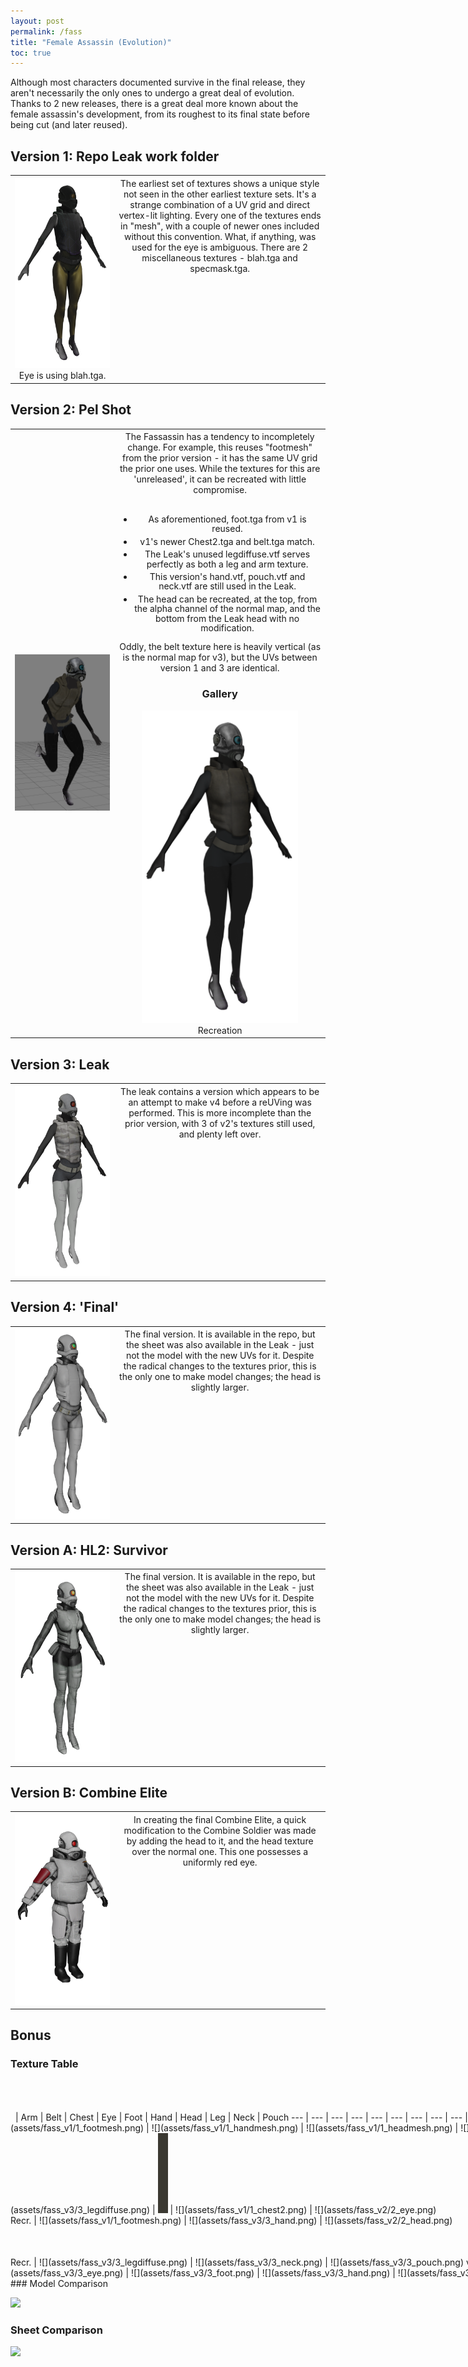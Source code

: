 ```yaml
---
layout: post
permalink: /fass
title: "Female Assassin (Evolution)"
toc: true
---
```

<style>
table li
{
  margin-top:5px;
  line-height:110%;
}
th {
      font-weight: 400;
}
table tr th:first-of-type
{
  width:33%;
}
img
{
  max-height:500px;
}
.textable
{
  min-width:1600px;
}
.textable table td
{
  padding:0px;  
}
</style>

Although most characters documented survive in the final release, they aren't necessarily the only ones to undergo a great deal of evolution. Thanks to 2 new releases, there is a great deal more known about the female assassin's development, from its roughest to its final state before being cut (and later reused). 

## Version 1: Repo Leak work folder
<table>  
  <tr>  
    <th>
    <img alt="fass3_v1_anim 1.png"  src="assets/fass3_v1_anim%201.png"><br>Eye is using blah.tga.
    </th>
    <th style="vertical-align:top;">
    The earliest set of textures shows a unique style not seen in the other earliest texture sets. It's a strange combination of a UV grid and direct vertex-lit lighting. Every one of the textures ends in "mesh", with a couple of newer ones included without this convention. What, if anything, was used for the eye is ambiguous. There are 2 miscellaneous textures - blah.tga and specmask.tga. 
    </th>
  </tr>
</table>

## Version 2: Pel Shot
<table>  
  <tr>  
    <th>
    <img  src="assets/pel_assassin.png">
    </th>
    <th> 
    The Fassassin has a tendency to incompletely change. For example, this reuses "footmesh" from the prior version - it has the same UV grid the prior one uses. While the textures for this are 'unreleased', it can be recreated with little compromise.<br><br>
    <ul>  
      <li>As aforementioned, foot.tga from v1 is reused.</li>
      <li>v1's newer Chest2.tga and belt.tga match.</li>
      <li>The Leak's unused legdiffuse.vtf serves perfectly as both a leg and arm texture.</li>
      <li>This version's hand.vtf, pouch.vtf and neck.vtf are still used in the Leak.</li>  
      <li>The head can be recreated, at the top, from the alpha channel of the normal map, and the bottom from the Leak head with no modification.</li>
    </ul>
    Oddly, the belt texture here is heavily vertical (as is the normal map for v3), but the UVs between version 1 and 3 are identical.
    <h3>Gallery</h3>
      <img  src="assets/fass3_v3.png"><br>Recreation
    </th>
  </tr>
</table>

## Version 3: Leak
<table>  
  <tr>  
    <th>
    <img alt="fass3_v4.png"  src="assets/fass3_v4.png">
    </th>
    <th style="vertical-align:top;">
    The leak contains a version which appears to be an attempt to make v4 before a reUVing was performed. This is more incomplete than the prior version, with 3 of v2's textures still used, and plenty left over. 
    </th>
  </tr>
</table>

## Version 4: 'Final'
<table>  
  <tr>  
    <th>
    <img alt="fass3_v5_2.png"  src="assets/fass3_v5_2.png">
    </th>
    <th style="vertical-align:top;">
    The final version. It is available in the repo, but the sheet was also available in the Leak - just not the model with the new UVs for it. Despite the radical changes to the textures prior, this is the only one to make model changes; the head is slightly larger.
    </th>
  </tr>
</table>

## Version A: HL2: Survivor
<table>  
  <tr>  
    <th>
      <img alt="fass3_v5_2.png"  src="assets/fass3_v6_1.png">
    </th>
    <th style="vertical-align:top;">
      The final version. It is available in the repo, but the sheet was also available in the Leak - just not the model with the new UVs for it. Despite the radical changes to the textures prior, this is the only one to make model changes; the head is slightly larger.
    </th>
  </tr>
</table>

## Version B: Combine Elite
<table>  
  <tr>  
    <th>
      <img alt="fass3_v5_2.png"  src="assets/fass_vb.png">
    </th>
    <th style="vertical-align:top;">
      In creating the final Combine Elite, a quick modification to the Combine Soldier was made by adding the head to it, and the head texture over the normal one. This one possesses a uniformly red eye.
    </th>
  </tr>
</table>

## Bonus

### Texture Table
<div class="textable">
&nbsp; | Arm | Belt | Chest | Eye | Foot | Hand | Head | Leg | Neck | Pouch
--- | --- | --- | --- | --- | --- | --- | --- | --- | --- | --- 
v1 | ![](assets/fass_v1/1_armmesh.png) | <img alt="fass3_v5_2.png" width="256" src="assets/fass_v1/1_beltmesh.png"> | ![](assets/fass_v1/1_chestmesh.png) | | ![](assets/fass_v1/1_footmesh.png) | ![](assets/fass_v1/1_handmesh.png) | ![](assets/fass_v1/1_headmesh.png) | ![](assets/fass_v1/1_legmesh.png) | ![](assets/fass_v1/1_neckmesh.png) | ![](assets/fass_v1/1_pouchmesh.png)
v2 | ![](assets/fass_v3/3_legdiffuse.png) | <img alt="fass3_v5_2.png" height="128" src="assets/fass_v1/1_belt.png"> | ![](assets/fass_v1/1_chest2.png) | ![](assets/fass_v2/2_eye.png)<br> Recr. | ![](assets/fass_v1/1_footmesh.png) | ![](assets/fass_v3/3_hand.png) | ![](assets/fass_v2/2_head.png)<br>Recr. | ![](assets/fass_v3/3_legdiffuse.png) | ![](assets/fass_v3/3_neck.png) | ![](assets/fass_v3/3_pouch.png)
v3 | ![](assets/fass_v3/3_arm.png) | <img alt="fass3_v5_2.png" width="256" src="assets/fass_v3/3_belt.png"> | ![](assets/fass_v3/3_chest2.png) | ![](assets/fass_v3/3_eye.png) | ![](assets/fass_v3/3_foot.png) | ![](assets/fass_v3/3_hand.png) | ![](assets/fass_v3/3_head.png) | ![](assets/fass_v3/3_leg.png) | ![](assets/fass_v3/3_neck.png) | ![](assets/fass_v3/3_pouch.png)
</div>
### Model Comparison

![](fass_full_anim.png)

### Sheet Comparison

![](sheet_anim.png)

